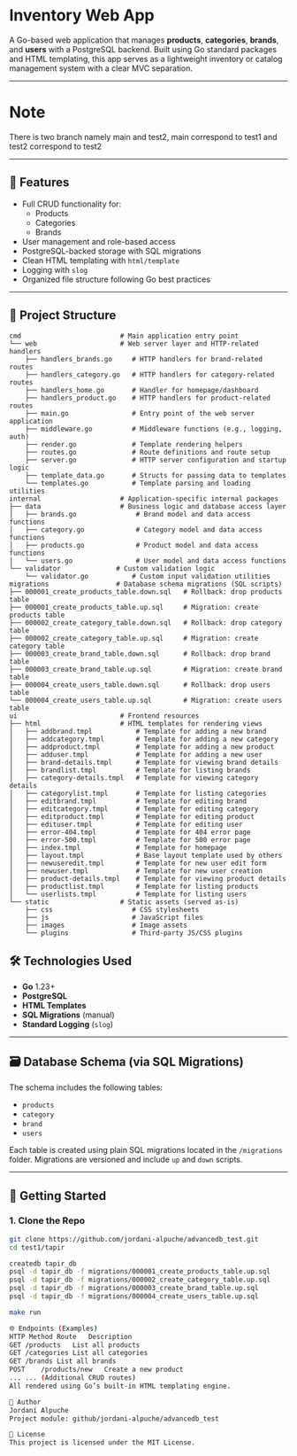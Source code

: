 # Inventory Web App

A Go-based web application that manages **products**, **categories**, **brands**, and **users** with a PostgreSQL backend. Built using Go standard packages and HTML templating, this app serves as a lightweight inventory or catalog management system with a clear MVC separation.

---

# Note

There is two branch namely main and test2, main correspond to test1 and test2 correspond to test2

---

## 🚀 Features

- Full CRUD functionality for:
  - Products
  - Categories
  - Brands
- User management and role-based access
- PostgreSQL-backed storage with SQL migrations
- Clean HTML templating with `html/template`
- Logging with `slog`
- Organized file structure following Go best practices

---

## 🧱 Project Structure

```
cmd                         # Main application entry point
└── web                     # Web server layer and HTTP-related handlers
    ├── handlers_brands.go     # HTTP handlers for brand-related routes
    ├── handlers_category.go   # HTTP handlers for category-related routes
    ├── handlers_home.go       # Handler for homepage/dashboard
    ├── handlers_product.go    # HTTP handlers for product-related routes
    ├── main.go                # Entry point of the web server application
    ├── middleware.go          # Middleware functions (e.g., logging, auth)
    ├── render.go              # Template rendering helpers
    ├── routes.go              # Route definitions and route setup
    ├── server.go              # HTTP server configuration and startup logic
    ├── template_data.go       # Structs for passing data to templates
    └── templates.go           # Template parsing and loading utilities
internal                    # Application-specific internal packages
├── data                    # Business logic and database access layer
│   ├── brands.go               # Brand model and data access functions
│   ├── category.go             # Category model and data access functions
│   ├── products.go             # Product model and data access functions
│   └── users.go                # User model and data access functions
└── validator              # Custom validation logic
    └── validator.go           # Custom input validation utilities
migrations                 # Database schema migrations (SQL scripts)
├── 000001_create_products_table.down.sql   # Rollback: drop products table
├── 000001_create_products_table.up.sql     # Migration: create products table
├── 000002_create_category_table.down.sql   # Rollback: drop category table
├── 000002_create_category_table.up.sql     # Migration: create category table
├── 000003_create_brand_table.down.sql      # Rollback: drop brand table
├── 000003_create_brand_table.up.sql        # Migration: create brand table
├── 000004_create_users_table.down.sql      # Rollback: drop users table
└── 000004_create_users_table.up.sql        # Migration: create users table
ui                          # Frontend resources
├── html                    # HTML templates for rendering views
│   ├── addbrand.tmpl           # Template for adding a new brand
│   ├── addcategory.tmpl        # Template for adding a new category
│   ├── addproduct.tmpl         # Template for adding a new product
│   ├── adduser.tmpl            # Template for adding a new user
│   ├── brand-details.tmpl      # Template for viewing brand details
│   ├── brandlist.tmpl          # Template for listing brands
│   ├── category-details.tmpl   # Template for viewing category details
│   ├── categorylist.tmpl       # Template for listing categories
│   ├── editbrand.tmpl          # Template for editing brand
│   ├── editcategory.tmpl       # Template for editing category
│   ├── editproduct.tmpl        # Template for editing product
│   ├── edituser.tmpl           # Template for editing user
│   ├── error-404.tmpl          # Template for 404 error page
│   ├── error-500.tmpl          # Template for 500 error page
│   ├── index.tmpl              # Template for homepage
│   ├── layout.tmpl             # Base layout template used by others
│   ├── newuseredit.tmpl        # Template for new user edit form
│   ├── newuser.tmpl            # Template for new user creation
│   ├── product-details.tmpl    # Template for viewing product details
│   ├── productlist.tmpl        # Template for listing products
│   └── userlists.tmpl          # Template for listing users
└── static                  # Static assets (served as-is)
    ├── css                    # CSS stylesheets
    ├── js                     # JavaScript files
    ├── images                 # Image assets
    └── plugins                # Third-party JS/CSS plugins

```

## 🛠️ Technologies Used

- **Go** 1.23+
- **PostgreSQL**
- **HTML Templates**
- **SQL Migrations** (manual)
- **Standard Logging** (`slog`)

---

## 🗃️ Database Schema (via SQL Migrations)

The schema includes the following tables:

- `products`
- `category`
- `brand`
- `users`

Each table is created using plain SQL migrations located in the `/migrations` folder. Migrations are versioned and include `up` and `down` scripts.

---

## 🧪 Getting Started

### 1. Clone the Repo

```bash
git clone https://github.com/jordani-alpuche/advancedb_test.git
cd test1/tapir

createdb tapir_db
psql -d tapir_db -f migrations/000001_create_products_table.up.sql
psql -d tapir_db -f migrations/000002_create_category_table.up.sql
psql -d tapir_db -f migrations/000003_create_brand_table.up.sql
psql -d tapir_db -f migrations/000004_create_users_table.up.sql

make run

🌐 Endpoints (Examples)
HTTP Method	Route	Description
GET	/products	List all products
GET	/categories	List all categories
GET	/brands	List all brands
POST	/products/new	Create a new product
...	...	(Additional CRUD routes)
All rendered using Go’s built-in HTML templating engine.

🙌 Author
Jordaní Alpuche
Project module: github/jordani-alpuche/advancedb_test

📝 License
This project is licensed under the MIT License.
```
